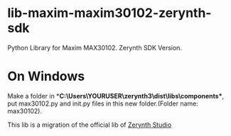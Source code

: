 # lib-maxim-maxim30102-zerynth-sdk
Python Library for Maxim MAX30102. Zerynth SDK Version.


# On Windows

Make a folder in ***C:\Users\YOURUSER\zerynth3\dist\libs\components\***, put max30102.py and init.py files in this new folder.(Folder name: max30102).

This lib is a migration of the official lib of [Zerynth Studio](https://github.com/zerynth/lib-maxim-max30101)
